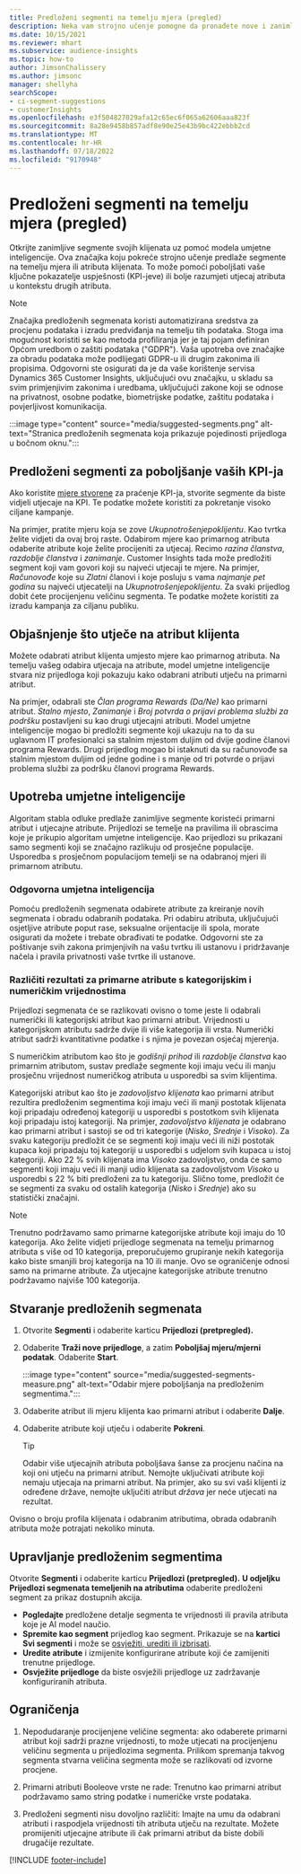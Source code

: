 ```yaml
---
title: Predloženi segmenti na temelju mjera (pregled)
description: Neka vam strojno učenje pomogne da pronađete nove i zanimljive segmente na temelju atributa klijenata.
ms.date: 10/15/2021
ms.reviewer: mhart
ms.subservice: audience-insights
ms.topic: how-to
author: JimsonChalissery
ms.author: jimsonc
manager: shellyha
searchScope:
- ci-segment-suggestions
- customerInsights
ms.openlocfilehash: e3f504827029afa12c65ec6f065a62606aaa823f
ms.sourcegitcommit: 8a28e9458b857adf8e90e25e43b9bc422ebbb2cd
ms.translationtype: MT
ms.contentlocale: hr-HR
ms.lasthandoff: 07/18/2022
ms.locfileid: "9170948"
---
```

# <a name="suggested-segments-based-on-measures-preview"></a>Predloženi segmenti na temelju mjera (pregled)

Otkrijte zanimljive segmente svojih klijenata uz pomoć modela umjetne inteligencije. Ova značajka koju pokreće strojno učenje predlaže segmente na temelju mjera ili atributa klijenata. To može pomoći poboljšati vaše ključne pokazatelje uspješnosti (KPI-jeve) ili bolje razumjeti utjecaj atributa u kontekstu drugih atributa.

> [!NOTE]
> Značajka predloženih segmenata koristi automatizirana sredstva za procjenu podataka i izradu predviđanja na temelju tih podataka. Stoga ima mogućnost koristiti se kao metoda profiliranja jer je taj pojam definiran Općom uredbom o zaštiti podataka ("GDPR"). Vaša upotreba ove značajke za obradu podataka može podlijegati GDPR-u ili drugim zakonima ili propisima. Odgovorni ste osigurati da je da vaše korištenje servisa Dynamics 365 Customer Insights, uključujući ovu značajku, u skladu sa svim primjenjivim zakonima i uredbama, uključujući zakone koji se odnose na privatnost, osobne podatke, biometrijske podatke, zaštitu podataka i povjerljivost komunikacija.

:::image type="content" source="media/suggested-segments.png" alt-text="Stranica predloženih segmenata koja prikazuje pojedinosti prijedloga u bočnom oknu.":::

## <a name="suggested-segments-to-improve-your-kpis"></a>Predloženi segmenti za poboljšanje vaših KPI-ja

Ako koristite [mjere stvorene](measures.md) za praćenje KPI-ja, stvorite segmente da biste vidjeli utjecaje na KPI. Te podatke možete koristiti za pokretanje visoko ciljane kampanje.

Na primjer, pratite mjeru koja se zove *Ukupnotrošenjepoklijentu*. Kao tvrtka želite vidjeti da ovaj broj raste. Odabirom mjere kao primarnog atributa odaberite atribute koje želite procijeniti za utjecaj. Recimo *razina članstva*, *razdoblje članstva* i *zanimanje*. Customer Insights tada može predložiti segment koji vam govori koji su najveći utjecaji te mjere. Na primjer, *Računovođe* koje su *Zlatni* članovi i koje posluju s vama *najmanje pet godina* su najveći utjecatelji na *Ukupnotrošenjepoklijentu*. Za svaki prijedlog dobit ćete procijenjenu veličinu segmenta. Te podatke možete koristiti za izradu kampanja za ciljanu publiku.

## <a name="understand-what-influences-a-customer-attribute"></a>Objašnjenje što utječe na atribut klijenta

Možete odabrati atribut klijenta umjesto mjere kao primarnog atributa. Na temelju vašeg odabira utjecaja na atribute, model umjetne inteligencije stvara niz prijedloga koji pokazuju kako odabrani atributi utječu na primarni atribut.

Na primjer, odabrali ste *Član programa Rewards (Da/Ne)* kao primarni atribut. *Stalno mjesto*, *Zanimanje* i *Broj potvrda o prijavi problema službi za podršku* postavljeni su kao drugi utjecajni atributi. Model umjetne inteligencije mogao bi predložiti segmente koji ukazuju na to da su uglavnom IT profesionalci sa stalnim mjestom duljim od dvije godine članovi programa Rewards. Drugi prijedlog mogao bi istaknuti da su računovođe sa stalnim mjestom duljim od jedne godine i s manje od tri potvrde o prijavi problema službi za podršku članovi programa Rewards.

## <a name="artificial-intelligence-usage"></a>Upotreba umjetne inteligencije

Algoritam stabla odluke predlaže zanimljive segmente koristeći primarni atribut i utjecajne atribute. Prijedlozi se temelje na pravilima ili obrascima koje je prikupio algoritam umjetne inteligencije. Kao prijedlozi su prikazani samo segmenti koji se značajno razlikuju od prosječne populacije. Usporedba s prosječnom populacijom temelji se na odabranoj mjeri ili primarnom atributu.

### <a name="responsible-ai"></a>Odgovorna umjetna inteligencija

Pomoću predloženih segmenata odabirete atribute za kreiranje novih segmenata i obradu odabranih podataka. Pri odabiru atributa, uključujući osjetljive atribute poput rase, seksualne orijentacije ili spola, morate osigurati da možete i trebate obrađivati te podatke. Odgovorni ste za poštivanje svih zakona primjenjivih na vašu tvrtku ili ustanovu i pridržavanje načela i pravila privatnosti vaše tvrtke ili ustanove.

### <a name="different-results-for-primary-attributes-with-categorical-and-numeric-values"></a>Različiti rezultati za primarne atribute s kategorijskim i numeričkim vrijednostima

Prijedlozi segmenata će se razlikovati ovisno o tome jeste li odabrali numerički ili kategorijski atribut kao primarni atribut. Vrijednosti u kategorijskom atributu sadrže dvije ili više kategorija ili vrsta. Numerički atribut sadrži kvantitativne podatke i s njima je povezan osjećaj mjerenja.

S numeričkim atributom kao što je *godišnji prihod* ili *razdoblje članstva* kao primarnim atributom, sustav predlaže segmente koji imaju veću ili manju prosječnu vrijednost numeričkog atributa u usporedbi sa svim klijentima.

Kategorijski atribut kao što je *zadovoljstvo klijenata* kao primarni atribut rezultira predloženim segmentima koji imaju veći ili manji postotak klijenata koji pripadaju određenoj kategoriji u usporedbi s postotkom svih klijenata koji pripadaju istoj kategoriji. Na primjer, *zadovoljstvo klijenata* je odabrano kao primarni atribut i sastoji se od tri kategorije (*Nisko*, *Srednje* i *Visoko*). Za svaku kategoriju predložit će se segmenti koji imaju veći ili niži postotak kupaca koji pripadaju toj kategoriji u usporedbi s udjelom svih kupaca u istoj kategoriji. Ako 22 % svih klijenata ima *Visoko* zadovoljstvo, onda će samo segmenti koji imaju veći ili manji udio klijenata sa zadovoljstvom *Visoko* u usporedbi s 22 % biti predloženi za tu kategoriju. Slično tome, predložit će se segmenti za svaku od ostalih kategorija (*Nisko* i *Srednje*) ako su statistički značajni.

> [!NOTE]
> Trenutno podržavamo samo primarne kategorijske atribute koji imaju do 10 kategorija. Ako želite vidjeti prijedloge segmenata na temelju primarnog atributa s više od 10 kategorija, preporučujemo grupiranje nekih kategorija kako biste smanjili broj kategorija na 10 ili manje. Ovo se ograničenje odnosi samo na primarne atribute. Za utjecajne kategorijske atribute trenutno podržavamo najviše 100 kategorija.

## <a name="generate-suggested-segments"></a>Stvaranje predloženih segmenata

1. Otvorite **Segmenti** i odaberite karticu **Prijedlozi (pretpregled).**

1. Odaberite **Traži nove prijedloge**, a zatim **Poboljšaj mjeru/mjerni podatak**. Odaberite **Start**.

   :::image type="content" source="media/suggested-segments-measure.png" alt-text="Odabir mjere poboljšanja na predloženim segmentima.":::

1. Odaberite atribut ili mjeru klijenta kao primarni atribut i odaberite **Dalje**.

1. Odaberite atribute koji utječu i odaberite **Pokreni**.

   > [!TIP]
   > Odabir više utjecajnih atributa poboljšava šanse za procjenu načina na koji oni utječu na primarni atribut. Nemojte uključivati atribute koji nemaju utjecaja na primarni atribut. Na primjer, ako su svi vaši klijenti iz određene države, nemojte uključiti atribut *država* jer neće utjecati na rezultat.

Ovisno o broju profila klijenata i odabranim atributima, obrada odabranih atributa može potrajati nekoliko minuta.

## <a name="manage-suggested-segments"></a>Upravljanje predloženim segmentima

Otvorite **Segmenti** i odaberite karticu **Prijedlozi (pretpregled).** **U odjeljku Prijedlozi segmenata temeljenih na atributima** odaberite predloženi segment za prikaz dostupnih akcija.

- **Pogledajte** predložene detalje segmenta te vrijednosti ili pravila atributa koje je AI model naučio.
- **Spremite kao segment** prijedlog kao segment. Prikazuje se na **kartici Svi segmenti** i može se [osvježiti, urediti ili izbrisati](segments.md).
- **Uredite atribute** i izmijenite konfigurirane atribute koji će zamijeniti trenutne prijedloge.
- **Osvježite prijedloge** da biste osvježili prijedloge uz zadržavanje konfiguriranih atributa.

## <a name="limitations"></a>Ograničenja

1. Nepodudaranje procijenjene veličine segmenta: ako odaberete primarni atribut koji sadrži prazne vrijednosti, to može utjecati na procijenjenu veličinu segmenta u prijedlozima segmenta. Prilikom spremanja takvog segmenta stvarna veličina segmenta može se razlikovati od izvorne procjene.

2. Primarni atributi Booleove vrste ne rade: Trenutno kao primarni atribut podržavamo samo string podatke i numeričke vrste podataka.

3. Predloženi segmenti nisu dovoljno različiti: Imajte na umu da odabrani atributi i raspodjela vrijednosti tih atributa utječu na rezultate. Možete promijeniti utjecajne atribute ili čak primarni atribut da biste dobili drugačije rezultate.

[!INCLUDE [footer-include](includes/footer-banner.md)]